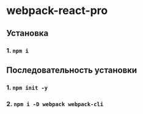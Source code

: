 # webpack-react-pro

## Установка

### 1. `npm i`

## Последовательность установки

### 1. `npm init -y`

### 2. `npm i -D webpack webpack-cli`